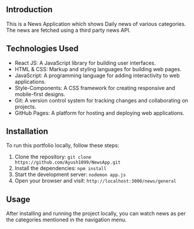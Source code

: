 ## Introduction
This is a News Application which shows Daily news of various categories. The news are fetched using a third party news API.

## Technologies Used
- React JS: A JavaScript library for building user interfaces.
- HTML & CSS: Markup and styling languages for building web pages.
- JavaScript: A programming language for adding interactivity to web applications.
- Style-Components: A CSS framework for creating responsive and mobile-first designs.
- Git: A version control system for tracking changes and collaborating on projects.
- GitHub Pages: A platform for hosting and deploying web applications.

## Installation
To run this portfolio locally, follow these steps:

1. Clone the repository: `git clone https://github.com/Ayush1099/NewsApp.git`
2. Install the dependencies: `npm install`
3. Start the development server: `nodemon app.js`
4. Open your browser and visit: `http://localhost:3000/news/general`

## Usage
After installing and running the project locally, you can watch news as per the categories mentioned in the navigation menu.